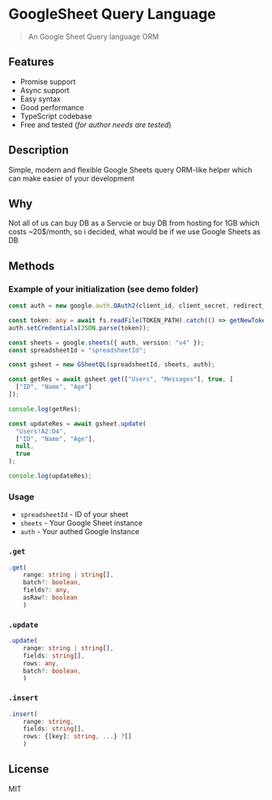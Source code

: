 # GoogleSheet Query Language

> An Google Sheet Query language ORM

## Features

- Promise support
- Async support
- Easy syntax
- Good performance
- TypeScript codebase
- Free and tested (_for author needs are tested_)

## Description

Simple, modern and flexible Google Sheets query ORM-like helper which can make easier of your development

## Why

Not all of us can buy DB as a Servcie or buy DB from hosting for 1GB which costs ~20\$/month, so i decided, what would be if we use Google Sheets as DB

## Methods

### Example of your initialization (see demo folder)

```ts
const auth = new google.auth.OAuth2(client_id, client_secret, redirect_uris[0]);

const token: any = await fs.readFile(TOKEN_PATH).catch(() => getNewToken(auth));
auth.setCredentials(JSON.parse(token));

const sheets = google.sheets({ auth, version: "v4" });
const spreadsheetId = "spreadsheetId";

const gsheet = new GSheetQL(spreadsheetId, sheets, auth);

const getRes = await gsheet.get(["Users", "Messages"], true, [
  ["ID", "Name", "Age"]
]);

console.log(getRes);

const updateRes = await gsheet.update(
  "Users!A2:D4",
  ["ID", "Name", "Age"],
  null,
  true
);

console.log(updateRes);
```

### Usage

- `spreadsheetId` - ID of your sheet
- `sheets` - Your Google Sheet instance
- `auth` - Your authed Google Instance

### `.get`

```ts
.get(
    range: string | string[],
    batch?: boolean,
    fields?: any,
    asRaw?: boolean
    )
```

### `.update`

```ts
.update(
    range: string | string[],
    fields: string[],
    rows: any,
    batch?: boolean,
    )
```

### `.insert`

```ts
.insert(
    range: string,
    fields: string[],
    rows: {[key]: string, ...} ?[]
    )
```

## License

MIT
